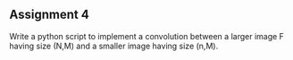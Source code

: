 ## Assignment 4

Write a python script to implement a convolution between a larger image F having size (N,M) and a smaller image having size (n,M).
